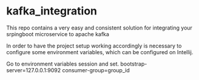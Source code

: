 # kafka_integration
This repo contains a very easy and consistent solution for integrating your srpingboot microservice to apache kafka

In order to have the project setup working accordingly is necessary to configure some environment variables, 
which can be configured on Intellij.

Go to environment variables session and set. 
bootstrap-server=127.0.0.1:9092
consumer-group=group_id

